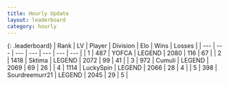```yaml
---
title: Hourly Update
layout: leaderboard
category: hourly
---
```


{: .leaderboard}
| Rank | LV | Player | Division | Elo | Wins | Losses |
| --- | --- | --- | --- | --- | --- | --- |
| <span data-change="1">1</span> | 487 | <span title="ID: 650820">YOFCA</span> | LEGEND | <span data-change="7">2080</span> | <span data-change="1">116</span> | <span data-change="0">67</span> |
| <span data-change="1">2</span> | 1418 | <span title="ID: 353063">Sktima</span> | LEGEND | <span data-change="0">2072</span> | <span data-change="0">99</span> | <span data-change="0">41</span> |
| <span data-change="-2">3</span> | 972 | <span title="ID: 294236">Cumuli</span> | LEGEND | <span data-change="-8">2069</span> | <span data-change="2">69</span> | <span data-change="2">26</span> |
| <span data-change="0">4</span> | 1114 | <span title="ID: 498412">LuckySpin</span> | LEGEND | <span data-change="0">2066</span> | <span data-change="0">28</span> | <span data-change="0">4</span> |
| <span data-change="1">5</span> | 398 | <span title="ID: 633686">Sourdreemurr21</span> | LEGEND | <span data-change="11">2045</span> | <span data-change="1">29</span> | <span data-change="0">5</span> |